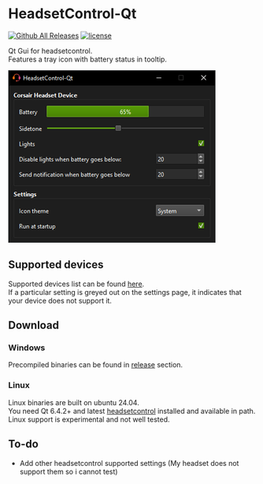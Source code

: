 # HeadsetControl-Qt
[![Github All Releases](https://img.shields.io/github/downloads/odizinne/headsetcontrol-qt/total.svg)]()
[![license](https://img.shields.io/github/license/odizinne/headsetcontrol-qt)]()

Qt Gui for headsetcontrol.  
Features a tray icon with battery status in tooltip.

![image](assets/screenshot.png)

## Supported devices

Supported devices list can be found [here](https://github.com/Sapd/HeadsetControl?tab=readme-ov-file#supported-headsets).  
If a particular setting is greyed out on the settings page, it indicates that your device does not support it.

## Download

### Windows

Precompiled binaries can be found in [release](https://github.com/odizinne/headsetControl-Qt/releases/latest) section.

### Linux
Linux binaries are built on ubuntu 24.04.  
You need Qt 6.4.2+ and latest [headsetcontrol](https://github.com/Sapd/HeadsetControl?tab=readme-ov-file#building) installed and available in path.  
Linux support is experimental and not well tested.

## To-do
- Add other headsetcontrol supported settings (My headset does not support them so i cannot test)
